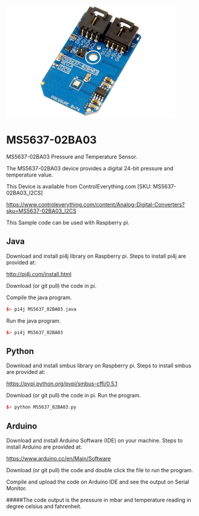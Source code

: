 [![MS5637-02BA03](MS5637-02BA03_I2CS.png)](https://www.controleverything.com/content/Analog-Digital-Converters?sku=MS5637-02BA03_I2CS)
# MS5637-02BA03
MS5637-02BA03 Pressure and Temperature Sensor.

The MS5637-02BA03 device provides a digital 24-bit pressure and temperature value.

This Device is available from ControlEverything.com [SKU: MS5637-02BA03_I2CS]

https://www.controleverything.com/content/Analog-Digital-Converters?sku=MS5637-02BA03_I2CS

This Sample code can be used with Raspberry pi.

## Java
Download and install pi4j library on Raspberry pi. Steps to install pi4j are provided at:

http://pi4j.com/install.html

Download (or git pull) the code in pi.

Compile the java program.
```cpp
$> pi4j MS5637_02BA03.java
```

Run the java program.
```cpp
$> pi4j MS5637_02BA03
```

## Python
Download and install smbus library on Raspberry pi. Steps to install smbus are provided at:

https://pypi.python.org/pypi/smbus-cffi/0.5.1

Download (or git pull) the code in pi. Run the program.

```cpp
$> python MS5637_02BA03.py
```

## Arduino
Download and install Arduino Software (IDE) on your machine. Steps to install Arduino are provided at:

https://www.arduino.cc/en/Main/Software

Download (or git pull) the code and double click the file to run the program.

Compile and upload the code on Arduino IDE and see the output on Serial Monitor.

#####The code output is the pressure in mbar and temperature reading in degree celsius and fahrenheit.

